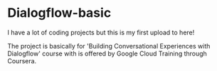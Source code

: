 # Dialogflow-basic

I have a lot of coding projects but this is my first upload to here!

The project is basically for 'Building Conversational Experiences with Dialogflow' course with is offered by Google Cloud Training through Coursera.

